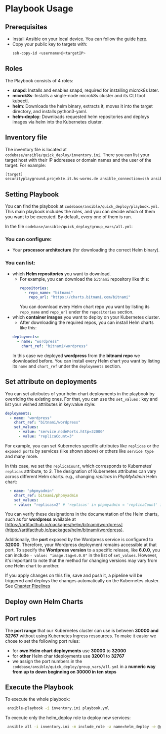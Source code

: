 # Playbook Usage

## Prerequisites

- Install Ansible on your local device. You can follow the guide [here](https://docs.ansible.com/ansible/latest/installation_guide/index.html).
- Copy your public key to targets with:
  ```bash 
  ssh-copy-id <username>@<targetIP>
  ```

## Roles

The Playbook consists of 4 roles:
- **snapd**: Installs and enables snapd, required for installing microk8s later.
- **microk8s**: Installs a single-node microk8s cluster and its CLI tool kubectl.
- **helm**: Downloads the helm binary, extracts it, moves it into the target directory, and installs python3-yaml.
- **helm-deploy**: Downloads requested helm repositories and deploys images via helm into the Kubernetes cluster.

## Inventory file

The inventory file is located at `codebase/ansible/quick_deploy/inventory.ini`. There you can list your target host with their IP addresses or domain names and the user of the target.
For example:
```bash
[target]
securityplayground.projekte.it.hs-worms.de ansible_connection=ssh ansible_ssh_user=securityplayground
```

## Setting Playbook

You can find the playbook at `codebase/ansible/quick_deploy/playbook.yml`. This main playbook includes the roles, and you can decide which of them you want to be executed. By default, every one of them is run.

In the file `codebase/ansible/quick_deploy/group_vars/all.yml`:

### You can configure:
  - Your **processor architecture** (for downloading the correct Helm binary).

### You can list:
  - which **Helm repositories** you want to download.
    - For example, you can download the `bitnami` repository like this:
      ```yaml
      repositories:
        - repo_name: "bitnami"
          repo_url: "https://charts.bitnami.com/bitnami"
      ```
      You can download every Helm chart repo you want by listing its `repo_name` and `repo_url` under the `repositories` section. 
  - which **container images** you want to deploy on your Kubernetes cluster.
    - After downloading the required repos, you can install Helm charts like this:
    ```yaml
    deployments:
      - name: "wordpress"
        chart_ref: "bitnami/wordpress"
    ```
    In this case we deployed **wordpress** from the **bitnami repo** we downloaded before. You can install every Helm chart you want by listing its `name` and `chart_ref` under the `deployments` section.

## Set attribute on deployments
You can set attributes of your helm chart deployments in the playbook by overriding the existing ones.
For that, you can use the `set_values:` key and list your wished attributes in key:value style:
```yaml
deployments:
  - name: "wordpress"
    chart_ref: "bitnami/wordpress"
    set_values:
      - value: "service.nodePorts.http=32000"
      - value: "replicaCount=3"
```
For example, you can set Kubernetes specific attributes like `replicas` or the `exposed ports` by services (like shown above) or others like `service type` and many more.

In this case, we set the `replicaCount`, which corresponds to Kubernetes' `replicas` attribute, to *3*. The designation of Kubernetes attributes can vary across different Helm charts.
e.g., changing *replicas* in *PhpMyAdmin* Helm chart:
```yaml
  - name: "phpmyadmin"
    chart_ref: bitnami/phpmyadmin
    set_values:
    - value: "replicas=2" # 'replicas' in phpmyadmin = 'replicaCount' in wordpress
```

You can verify these designations in the documentation of the Helm charts, such as for **wordpress** available at [https://artifacthub.io/packages/helm/bitnami/wordpress](https://artifacthub.io/packages/helm/bitnami/wordpress).

Additionally, the **port** exposed by the Wordpress service is configured to **32000**. Therefore, your Wordpress deployment remains accessible at that port.
To specify the **Wordpress version** to a specific release, like **6.0.0**, you can include `- value: "image.tag=6.0.0"` in the list of `set_values`. However, it's important to note that the method for changing versions may vary from one Helm chart to another.

If you apply changes on this file, save and push it, a pipeline will be triggered and deploys the changes automatically on the Kubernetes cluster. See [Chapter Pipelines](https://gitlab.rlp.net/groups/top/24s/secplay/-/wikis/Pipelines)

## Deploy own Helm Charts

## Port rules
The **port range** that our Kubernetes cluster can use is between **30000 and 32767** without using Kubernetes Ingress ressources.
To make it easier we chose to set the following port rules:
- for **own Helm chart deployments** use **30000** to **32000**
- for **other** Helm char tdeployments use **32001** to **32767**
- we assign the port numbers in the `codebase/ansible/quick_deploy/group_vars/all.yml` in a **numeric way from up to down beginning on 30000 in ten steps**

## Execute the Playbook

To execute the whole playbook:
```bash
 ansible-playbook -i inventory.ini playbook.yml
```

To execute only the helm_deploy role to deploy new services:

```bash
 ansible all -i inventory.ini -m include_role -a name=helm_deploy -e @group_vars/all.yml
```